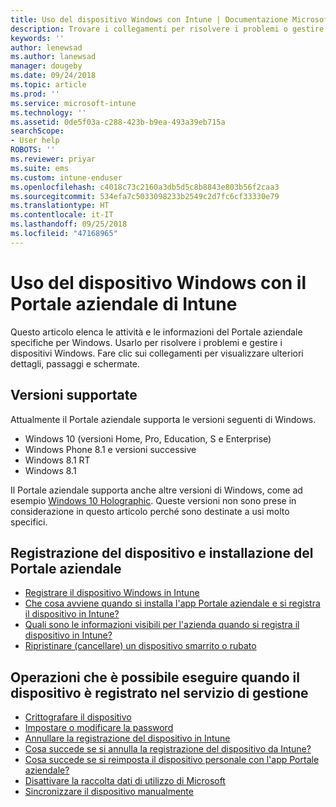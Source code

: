 ```yaml
---
title: Uso del dispositivo Windows con Intune | Documentazione Microsoft
description: Trovare i collegamenti per risolvere i problemi o gestire i dispositivi Windows dal Portale aziendale
keywords: ''
author: lenewsad
ms.author: lanewsad
manager: dougeby
ms.date: 09/24/2018
ms.topic: article
ms.prod: ''
ms.service: microsoft-intune
ms.technology: ''
ms.assetid: 0de5f03a-c288-423b-b9ea-493a39eb715a
searchScope:
- User help
ROBOTS: ''
ms.reviewer: priyar
ms.suite: ems
ms.custom: intune-enduser
ms.openlocfilehash: c4018c73c2160a3db5d5c8b8843e803b56f2caa3
ms.sourcegitcommit: 534efa7c5033098233b2549c2d7fc6cf33330e79
ms.translationtype: HT
ms.contentlocale: it-IT
ms.lasthandoff: 09/25/2018
ms.locfileid: "47168965"
---
```

# <a name="using-your-windows-device-with-intune-company-portal"></a>Uso del dispositivo Windows con il Portale aziendale di Intune

Questo articolo elenca le attività e le informazioni del Portale aziendale specifiche per Windows. Usarlo per risolvere i problemi e gestire i dispositivi Windows. Fare clic sui collegamenti per visualizzare ulteriori dettagli, passaggi e schermate.  

## <a name="supported-versions"></a>Versioni supportate

Attualmente il Portale aziendale supporta le versioni seguenti di Windows.

* Windows 10 (versioni Home, Pro, Education, S e Enterprise)
* Windows Phone 8.1 e versioni successive
* Windows 8.1 RT
* Windows 8.1

Il Portale aziendale supporta anche altre versioni di Windows, come ad esempio [Windows 10 Holographic](https://www.microsoft.com/hololens). Queste versioni non sono prese in considerazione in questo articolo perché sono destinate a usi molto specifici.

## <a name="enrolling-your-device-and-installing-the-company-portal"></a>Registrazione del dispositivo e installazione del Portale aziendale

- [Registrare il dispositivo Windows in Intune](enroll-your-device-in-intune-windows.md)
- [Che cosa avviene quando si installa l'app Portale aziendale e si registra il dispositivo in Intune?](what-happens-if-you-install-the-company-portal-app-and-enroll-your-device-in-intune-windows.md)
- [Quali sono le informazioni visibili per l'azienda quando si registra il dispositivo in Intune?](what-info-can-your-company-see-when-you-enroll-your-device-in-intune.md)
- [Ripristinare (cancellare) un dispositivo smarrito o rubato](reset-erase-your-device-cpwebsite.md)

## <a name="things-you-can-do-after-your-device-is-enrolled-in-management"></a>Operazioni che è possibile eseguire quando il dispositivo è registrato nel servizio di gestione

- [Crittografare il dispositivo](encrypt-your-device-windows.md)
- [Impostare o modificare la password](set-or-change-your-password-windows.md)
- [Annullare la registrazione del dispositivo in Intune](unenroll-your-device-from-intune-windows.md)
- [Cosa succede se si annulla la registrazione del dispositivo da Intune?](what-happens-if-you-unenroll-your-device-from-intune-windows.md)
- [Cosa succede se si reimposta il dispositivo personale con l'app Portale aziendale?](what-happens-if-you-reset-your-device-using-the-company-portal-windows.md)
- [Disattivare la raccolta dati di utilizzo di Microsoft](turn-off-microsoft-usage-data-collection-windows.md)
- [Sincronizzare il dispositivo manualmente](sync-your-device-manually-windows.md)
